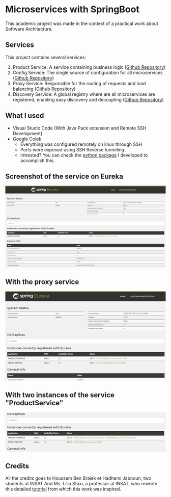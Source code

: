 # Microservices with SpringBoot
This academic project was made in the context of a practical work about Software Architecture.

## Services
This project contains several services:
1. Product Service: A service containing business logic ([Github Repository](https://github.com/Educational-practice/SpringBoot-microservices))
2. Config Service: The single source of configuration for all microservices ([Github Repository](https://github.com/Educational-practice/Springboot-microservices-config))
3. Proxy Service: Responsible for the routing of requests and load balancing ([Github Repository](https://github.com/Educational-practice/Springboot-microservices-proxy))
4. Discovery Service: A global registry where are all microservices are registered, enabling easy discovery and decoupling ([Github Repository](https://github.com/Educational-practice/SpringBoot-microservices-discovery))

## What I used
- Visual Studio Code (With Java Pack extension and Remote SSH Development)
- Google Colab 
  - Everything was configured remotely on linux through SSH
  - Ports were exposed using SSH Reverse tunneling
  - Intrested? You can check the [python package](https://pypi.org/project/colab-ssh/) I developed to accomplish this.

## Screenshot of the service on Eureka
![Screenshot](docs/screenshot.png)

## With the proxy service
![Screenshot](docs/screenshot2.png)

## With two instances of the service "ProductService"
![Screenshot](docs/screenshot3.png)

## Credits
All the credits goes to Houssem Ben Braiek et Hadhemi Jabnoun, two students at INSAT And Ms. Lilia Sfaxi, a professor at INSAT, who rewrote this detailed [tutorial](https://insatunisia.github.io/TP-eServices/tp4/) from which this work was inspired.
